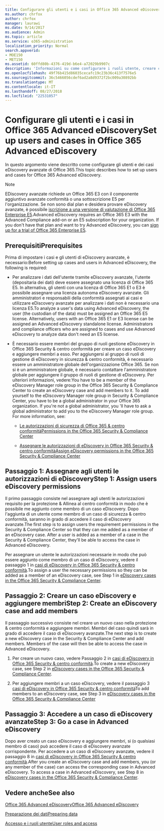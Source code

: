 ```yaml
---
title: Configurare gli utenti e i casi in Office 365 Advanced eDiscovery
ms.author: chrfox
author: chrfox
manager: laurawi
ms.date: 9/14/2017
ms.audience: Admin
ms.topic: article
ms.service: o365-administration
localization_priority: Normal
search.appverid:
- MOE150
- MET150
ms.assetid: 60ffd80b-4376-419d-b6e4-a72029b9907c
description: 'Informazioni su come configurare i ruoli utente, creare casi e assegnare gli utenti ai casi di eDiscovery avanzate di Office 365.  '
ms.openlocfilehash: 49f76b415d86035cecafc19c23b36c413f7576e5
ms.sourcegitcommit: 36c5466056cdef6ad2a8d9372f2bc009a30892bb
ms.translationtype: MT
ms.contentlocale: it-IT
ms.lasthandoff: 08/27/2018
ms.locfileid: "22531057"
---
```

# <a name="set-up-users-and-cases-in-office-365-advanced-ediscovery"></a><span data-ttu-id="4e2e9-103">Configurare gli utenti e i casi in Office 365 Advanced eDiscovery</span><span class="sxs-lookup"><span data-stu-id="4e2e9-103">Set up users and cases in Office 365 Advanced eDiscovery</span></span>

<span data-ttu-id="4e2e9-104">In questo argomento viene descritto come configurare gli utenti e dei casi eDiscovery avanzate di Office 365.</span><span class="sxs-lookup"><span data-stu-id="4e2e9-104">This topic describes how to set up users and cases for Office 365 Advanced eDiscovery.</span></span>
  
> [!NOTE]
> <span data-ttu-id="4e2e9-p101">EDiscovery avanzate richiede un Office 365 E3 con il componente aggiuntivo avanzate conformità o una sottoscrizione E5 per l'organizzazione. Se non sono dial plan e desidera provare eDiscovery avanzate, è possibile [iscrizione a una versione di valutazione di Office 365 Enterprise E5](https://go.microsoft.com/fwlink/p/?LinkID=698279).</span><span class="sxs-lookup"><span data-stu-id="4e2e9-p101">Advanced eDiscovery requires an Office 365 E3 with the Advanced Compliance add-on or an E5 subscription for your organization. If you don't have that plan and want to try Advanced eDiscovery, you can [sign up for a trial of Office 365 Enterprise E5](https://go.microsoft.com/fwlink/p/?LinkID=698279).</span></span> 
  
## <a name="prerequisites"></a><span data-ttu-id="4e2e9-107">Prerequisiti</span><span class="sxs-lookup"><span data-stu-id="4e2e9-107">Prerequisites</span></span>

<span data-ttu-id="4e2e9-108">Prima di impostare i casi e gli utenti di eDiscovery avanzate, è necessario:</span><span class="sxs-lookup"><span data-stu-id="4e2e9-108">Before setting up cases and users in Advanced eDiscovery, the following is required:</span></span>
  
- <span data-ttu-id="4e2e9-p102">Per analizzare i dati dell'utente tramite eDiscovery avanzate, l'utente (depositaria dei dati) deve essere assegnato una licenza di Office 365 E5. In alternativa, gli utenti con una licenza di Office 365 E1 o E3 è possibile assegnare una licenza autonoma eDiscovery avanzate. Gli amministratori e responsabili della conformità assegnati ai casi e utilizzare eDiscovery avanzate per analizzare i dati non è necessario una licenza E5.</span><span class="sxs-lookup"><span data-stu-id="4e2e9-p102">To analyze a user's data using Advanced eDiscovery, the user (the custodian of the data) must be assigned an Office 365 E5 license. Alternatively, users with an Office 365 E1 or E3 license can be assigned an Advanced eDiscovery standalone license. Administrators and compliance officers who are assigned to cases and use Advanced eDiscovery to analyze data don't need an E5 license.</span></span> 
    
- <span data-ttu-id="4e2e9-p103">È necessario essere membri del gruppo di ruoli gestione eDiscovery in Office 365 Security &amp; centro conformità per creare un caso eDiscovery e aggiungere membri a esso. Per aggiungersi al gruppo di ruoli di gestione di eDiscovery in sicurezza &amp; centro conformità, è necessario essere un amministratore globale dell'organizzazione Office 365. Se non si è un amministratore globale, è necessario contattare l'amministratore globale per aggiungere il gruppo di ruoli di gestione di eDiscovery. Per ulteriori informazioni, vedere:</span><span class="sxs-lookup"><span data-stu-id="4e2e9-p103">You have to be a member of the eDiscovery Manager role group in the Office 365 Security &amp; Compliance Center to create an eDiscovery case and add members to it. To add yourself to the eDiscovery Manager role group in Security &amp; Compliance Center, you have to be a global administrator in your Office 365 organization. If you're not a global administrator, you 'll have to ask a global administrator to add you to the eDiscovery Manager role group. For more information, see:</span></span>
    
  - [<span data-ttu-id="4e2e9-116">Le autorizzazioni di sicurezza di Office 365 &amp; centro conformità</span><span class="sxs-lookup"><span data-stu-id="4e2e9-116">Permissions in the Office 365 Security &amp; Compliance Center</span></span>](permissions-in-the-security-and-compliance-center.md)
    
  - [<span data-ttu-id="4e2e9-117">Assegnare le autorizzazioni di eDiscovery in Office 365 Security &amp; centro conformità</span><span class="sxs-lookup"><span data-stu-id="4e2e9-117">Assign eDiscovery permissions in the Office‍ 365 Security &amp; Compliance Center</span></span>](assign-ediscovery-permissions.md)
    
## <a name="step-1-assign-users-ediscovery-permissions"></a><span data-ttu-id="4e2e9-118">Passaggio 1: Assegnare agli utenti le autorizzazioni di eDiscovery</span><span class="sxs-lookup"><span data-stu-id="4e2e9-118">Step 1: Assign users eDiscovery permissions</span></span>

<span data-ttu-id="4e2e9-p104">Il primo passaggio consiste nel assegnare agli utenti le autorizzazioni requisito per la protezione &amp; Allinea al centro conformità in modo che è possibile me aggiunto come membro di un caso eDiscovery. Dopo l'aggiunta di un utente come membro di un caso di sicurezza &amp; centro conformità, saranno in grado di accedere il caso di eDiscovery avanzate.</span><span class="sxs-lookup"><span data-stu-id="4e2e9-p104">The first step is to assign users the requirement permissions in the Security &amp; Compliance Center so that they can me added as a member of an eDiscovery case. After a user is added as a member of a case in the Security &amp; Compliance Center, they'll be able to access the case in Advanced eDiscovery.</span></span>
  
<span data-ttu-id="4e2e9-121">Per assegnare un utente le autorizzazioni necessarie in modo che può essere aggiunto come membro di un caso di eDiscovery, vedere il passaggio 1 in [casi di eDiscovery in Office 365 Security &amp; centro conformità](ediscovery-cases.md#step-1-assign-ediscovery-permissions-to-potential-case-members).</span><span class="sxs-lookup"><span data-stu-id="4e2e9-121">To assign a user the necessary permissions so they can be added as a member of an eDiscovery case, see Step 1 in [eDiscovery cases in the Office 365 Security &amp; Compliance Center](ediscovery-cases.md#step-1-assign-ediscovery-permissions-to-potential-case-members).</span></span>
  
## <a name="step-2-create-an-ediscovery-case-and-add-members"></a><span data-ttu-id="4e2e9-122">Passaggio 2: Creare un caso eDiscovery e aggiungere membri</span><span class="sxs-lookup"><span data-stu-id="4e2e9-122">Step 2: Create an eDiscovery case and add members</span></span>

<span data-ttu-id="4e2e9-p105">Il passaggio successivo consiste nel creare un nuovo caso nella protezione &amp; centro conformità e aggiungere membri. Membri del caso quindi sarà in grado di accedere il caso di eDiscovery avanzate.</span><span class="sxs-lookup"><span data-stu-id="4e2e9-p105">The next step is to create a new eDiscovery case in the Security &amp; Compliance Center and add members. Members of the case will then be able to access the case in Advanced eDiscovery.</span></span>
  
1. <span data-ttu-id="4e2e9-125">Per creare un nuovo caso, vedere Passaggio 2 in [casi di eDiscovery in Office 365 Security &amp; centro conformità](ediscovery-cases.md#step-2-create-a-new-case).</span><span class="sxs-lookup"><span data-stu-id="4e2e9-125">To create a new eDiscovery case, see Step 2 in [eDiscovery cases in the Office 365 Security &amp; Compliance Center](ediscovery-cases.md#step-2-create-a-new-case).</span></span>
    
2. <span data-ttu-id="4e2e9-126">Per aggiungere membri a un caso eDiscovery, vedere il passaggio 3 [casi di eDiscovery in Office 365 Security &amp; centro conformità](ediscovery-cases.md#step-3-add-members-to-a-case)</span><span class="sxs-lookup"><span data-stu-id="4e2e9-126">To add members to an eDiscovery case, see Step 3 in [eDiscovery cases in the Office 365 Security &amp; Compliance Center](ediscovery-cases.md#step-3-add-members-to-a-case)</span></span>
    
## <a name="step-3-go-a-case-in-advanced-ediscovery"></a><span data-ttu-id="4e2e9-127">Passaggio 3: Accedere a un caso di eDiscovery avanzate</span><span class="sxs-lookup"><span data-stu-id="4e2e9-127">Step 3: Go a case in Advanced eDiscovery</span></span>

<span data-ttu-id="4e2e9-p106">Dopo aver creato un caso eDiscovery e aggiungere membri, si (o qualsiasi membro di caso) può accedere il caso di eDiscovery avanzate corrispondente. Per accedere a un caso di eDiscovery avanzate, vedere il passaggio 8 in [casi di eDiscovery in Office 365 Security &amp; centro conformità](ediscovery-cases.md#step-8-go-to-the-case-in-advanced-ediscovery).</span><span class="sxs-lookup"><span data-stu-id="4e2e9-p106">After you create an eDiscovery case and add members, you (or any member of the case) can access the corresponding case in Advanced eDiscovery. To access a case in Advanced eDiscovery, see Step 8 in [eDiscovery cases in the Office 365 Security &amp; Compliance Center](ediscovery-cases.md#step-8-go-to-the-case-in-advanced-ediscovery).</span></span>
  
## <a name="see-also"></a><span data-ttu-id="4e2e9-130">Vedere anche</span><span class="sxs-lookup"><span data-stu-id="4e2e9-130">See also</span></span>

[<span data-ttu-id="4e2e9-131">Office 365 Advanced eDiscovery</span><span class="sxs-lookup"><span data-stu-id="4e2e9-131">Office 365 Advanced eDiscovery</span></span>](office-365-advanced-ediscovery.md)
  
[<span data-ttu-id="4e2e9-132">Preparazione dei dati</span><span class="sxs-lookup"><span data-stu-id="4e2e9-132">Preparing data</span></span>](prepare-data-for-advanced-ediscovery.md)
  
[<span data-ttu-id="4e2e9-133">Accesso e i ruoli utente</span><span class="sxs-lookup"><span data-stu-id="4e2e9-133">User roles and access</span></span>](user-roles-and-access-in-advanced-ediscovery.md)

